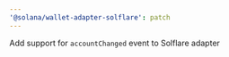 ```yaml
---
'@solana/wallet-adapter-solflare': patch
---
```


Add support for `accountChanged` event to Solflare adapter
